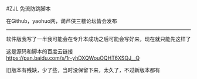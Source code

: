 #ZJL 免流防跳脚本

在Github，yaohuo网，葫芦侠三楼论坛皆会发布  

****

软件版我写了一半我可能会在专升本成功之后可能会写好来，现在就只能先这样了  

这是源码和脚本的百度云链接  
https://pan.baidu.com/s/1r-yhDXQWouOQHT6XSQJ__Q

旧版本有残缺，少了些，当时没保留下来，太久了，不过新版本都有  
